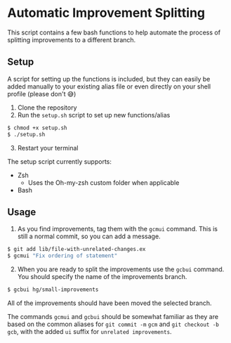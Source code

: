 # Automatic Improvement Splitting

This script contains a few bash functions to help automate the process of splitting improvements to a different branch.

## Setup
A script for setting up the functions is included, but they can easily be added manually to your existing alias file or even directly on your shell profile (please don't :sweat_smile:)

1. Clone the repository
2. Run the `setup.sh` script to set up new functions/alias
```bash
$ chmod +x setup.sh
$ ./setup.sh
```
3. Restart your terminal

The setup script currently supports:
* Zsh 
  * Uses the Oh-my-zsh custom folder when applicable
* Bash
  
## Usage
1. As you find improvements, tag them with the `gcmui` command. This is still a normal commit, so you can add a message.
```sh 
$ git add lib/file-with-unrelated-changes.ex
$ gcmui "Fix ordering of statement"
```
2. When you are ready to split the improvements use the `gcbui` command. You should specify the name of the improvements branch.
```sh
$ gcbui hg/small-improvements
```

All of the improvements should have been moved the selected branch.

The commands `gcmui` and `gcbui` should be somewhat familiar as they are based on the common aliases for `git commit -m` `gcm` and `git checkout -b` `gcb`, with the  added `ui` suffix for `unrelated improvements`.